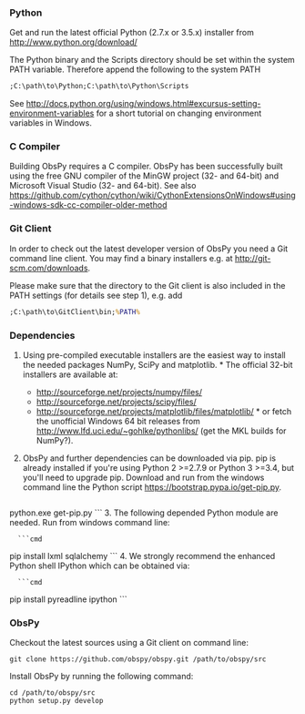 ### Python

Get and run the latest official Python (2.7.x or 3.5.x) installer from  http://www.python.org/download/

The Python binary and the Scripts directory should be set within the system PATH variable. Therefore append the following to the system PATH
```cmd
;C:\path\to\Python;C:\path\to\Python\Scripts
```
See  http://docs.python.org/using/windows.html#excursus-setting-environment-variables for a short tutorial on changing environment variables in Windows.

### C Compiler

Building ObsPy requires a C compiler. ObsPy has been successfully built using the free GNU compiler of the MinGW project (32- and 64-bit) and Microsoft Visual Studio (32- and 64-bit). See also https://github.com/cython/cython/wiki/CythonExtensionsOnWindows#using-windows-sdk-cc-compiler-older-method

### Git Client

In order to check out the latest developer version of ObsPy you need a Git command line client. You may find a binary installers e.g. at http://git-scm.com/downloads.

Please make sure that the directory to the Git client is also included in the PATH settings (for details see step 1), e.g. add
```cmd
;C:\path\to\GitClient\bin;%PATH%
```

### Dependencies

  1. Using pre-compiled executable installers are the easiest way to install the needed packages  NumPy,  SciPy and  matplotlib.
    * The official 32-bit installers are available at:
      *   http://sourceforge.net/projects/numpy/files/
      *   http://sourceforge.net/projects/scipy/files/
      *   http://sourceforge.net/projects/matplotlib/files/matplotlib/
    * or fetch the unofficial Windows 64 bit releases from  http://www.lfd.uci.edu/~gohlke/pythonlibs/ (get the MKL builds for NumPy?).
  2.  ObsPy and further dependencies can be downloaded via pip. pip is already installed if you're using Python 2 >=2.7.9 or Python 3 >=3.4, but you'll need to upgrade pip. Download and run from the windows command line the Python script https://bootstrap.pypa.io/get-pip.py.

      ```cmd
python.exe get-pip.py
      ```
  3.  The following depended Python module are needed. Run from windows command line: 
            
      ```cmd
pip install lxml sqlalchemy
      ```
  4.  We strongly recommend the enhanced Python shell  IPython which can be obtained via:
            
      ```cmd
pip install pyreadline ipython
      ```

### ObsPy

Checkout the latest sources using a Git client on command line:
```
git clone https://github.com/obspy/obspy.git /path/to/obspy/src
```

Install ObsPy by running the following command:
```
cd /path/to/obspy/src
python setup.py develop
```
